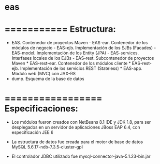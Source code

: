 # eas
===========
Estructura:
===========

- EAS. Contenedor de proyectos Maven
       - EAS-ear. Contenedor de los módulos de negocio
       - EAS-ejb. Implementación de los EJBs (Facades)
       - EAS-model. Implementación de los Entity (JPA)
       - EAS-services. Interfases locales de los EJBs
       - EAS-rest. Subcontenedor de proyectos Maven
       *      EAS-rest-ear. Contenedor de los módulos cliente
       *      EAS-rest-ejb. Implementación de los servicios REST (Stateless)
       *      EAS-app. Módulo web (MVC) con JAX-RS
- dump. Esquema de la base de datos

=================
Especificaciones:
=================

* Los módulos fueron creados con NetBeans 8.1 IDE y JDK 1.8, para ser desplegados en un servidor de aplicaciones JBoss EAP 6.4, con especificación JEE 6

* La estructura de datos fue creada para el motor de base de datos MySQL 5.6.17-ndb-7.3.5-cluster-gpl

* El controlador JDBC utilizado fue mysql-connector-java-5.1.23-bin.jar

